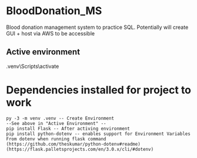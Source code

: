 # BloodDonation_MS
Blood donation management system to practice SQL. Potentially will create GUI + host via AWS to be accessible



## Active environment 
 .venv\Scripts\activate

# Dependencies installed for project to work
    py -3 -m venv .venv -- Create Environment
    --See above in "Active Environment" --
    pip install Flask -- After activing environment
    pip install python-dotenv -- enables support for Environment Variables From dotenv when running flask command (https://github.com/theskumar/python-dotenv#readme) (https://flask.palletsprojects.com/en/3.0.x/cli/#dotenv)
